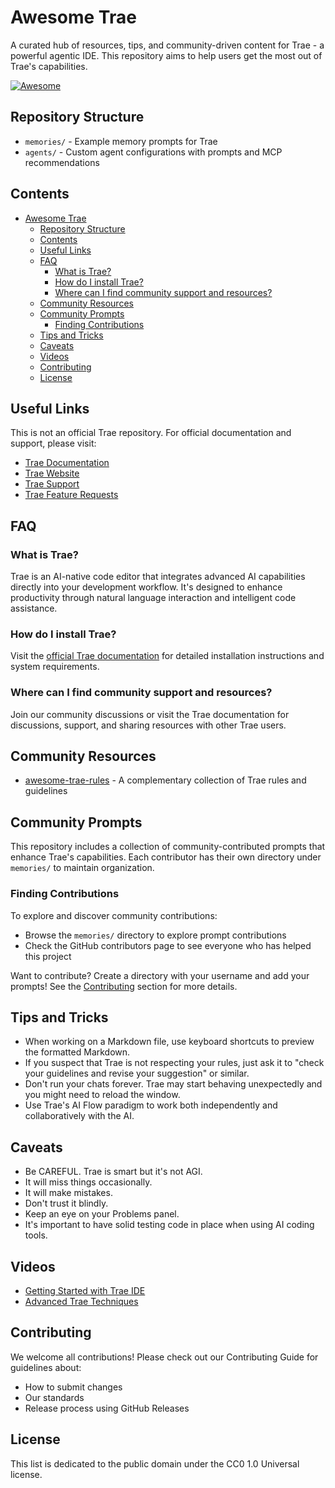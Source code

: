# Awesome Trae

A curated hub of resources, tips, and community-driven content for Trae - a powerful agentic IDE. This repository aims to help users get the most out of Trae's capabilities.

[![Awesome](https://awesome.re/badge.svg)](https://awesome.re)

## Repository Structure

- `memories/` - Example memory prompts for Trae
- `agents/` - Custom agent configurations with prompts and MCP recommendations

## Contents

- [Awesome Trae](#awesome-trae)
  - [Repository Structure](#repository-structure)
  - [Contents](#contents)
  - [Useful Links](#useful-links)
  - [FAQ](#faq)
    - [What is Trae?](#what-is-trae)
    - [How do I install Trae?](#how-do-i-install-trae)
    - [Where can I find community support and resources?](#where-can-i-find-community-support-and-resources)
  - [Community Resources](#community-resources)
  - [Community Prompts](#community-prompts)
    - [Finding Contributions](#finding-contributions)
  - [Tips and Tricks](#tips-and-tricks)
  - [Caveats](#caveats)
  - [Videos](#videos)
  - [Contributing](#contributing)
  - [License](#license)

## Useful Links

This is not an official Trae repository. For official documentation and support, please visit:

- [Trae Documentation](https://docs.trae.ai/ide/what-is-trae?_lang=en)
- [Trae Website](https://trae.ai/)
- [Trae Support](https://docs.trae.ai/support)
- [Trae Feature Requests](https://github.com/traedev/trae/issues)

## FAQ

### What is Trae?

Trae is an AI-native code editor that integrates advanced AI capabilities directly into your development workflow. It's designed to enhance productivity through natural language interaction and intelligent code assistance.

### How do I install Trae?

Visit the [official Trae documentation](https://docs.trae.ai/ide/what-is-trae?_lang=en) for detailed installation instructions and system requirements.

### Where can I find community support and resources?

Join our community discussions or visit the Trae documentation for discussions, support, and sharing resources with other Trae users.

## Community Resources

- [awesome-trae-rules](https://github.com/yourusername/awesome-trae-rules) - A complementary collection of Trae rules and guidelines

## Community Prompts

This repository includes a collection of community-contributed prompts that enhance Trae's capabilities. Each contributor has their own directory under `memories/` to maintain organization.

### Finding Contributions

To explore and discover community contributions:

- Browse the `memories/` directory to explore prompt contributions
- Check the GitHub contributors page to see everyone who has helped this project

Want to contribute? Create a directory with your username and add your prompts! See the [Contributing](#contributing) section for more details.

## Tips and Tricks

- When working on a Markdown file, use keyboard shortcuts to preview the formatted Markdown.
- If you suspect that Trae is not respecting your rules, just ask it to "check your guidelines and revise your suggestion" or similar.
- Don't run your chats forever. Trae may start behaving unexpectedly and you might need to reload the window.
- Use Trae's AI Flow paradigm to work both independently and collaboratively with the AI.

## Caveats

- Be CAREFUL. Trae is smart but it's not AGI.
- It will miss things occasionally.
- It will make mistakes.
- Don't trust it blindly.
- Keep an eye on your Problems panel.
- It's important to have solid testing code in place when using AI coding tools.

## Videos

- [Getting Started with Trae IDE](https://example.com/video1)
- [Advanced Trae Techniques](https://example.com/video2)

## Contributing

We welcome all contributions! Please check out our Contributing Guide for guidelines about:

- How to submit changes
- Our standards
- Release process using GitHub Releases

## License

This list is dedicated to the public domain under the CC0 1.0 Universal license.